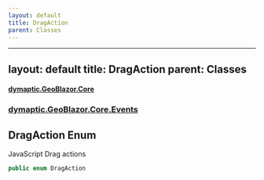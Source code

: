 ```yaml
---
layout: default
title: DragAction
parent: Classes
---
```

---
layout: default
title: DragAction
parent: Classes
---
#### [dymaptic.GeoBlazor.Core](index.html 'index')
### [dymaptic.GeoBlazor.Core.Events](index.html#dymaptic.GeoBlazor.Core.Events 'dymaptic.GeoBlazor.Core.Events')

## DragAction Enum

JavaScript Drag actions

```csharp
public enum DragAction
```

